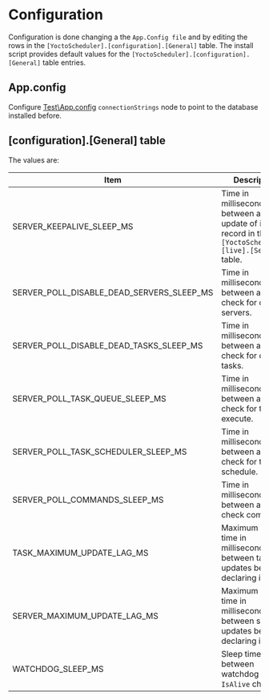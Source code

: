 # Configuration

Configuration is done changing a the ```App.Config file``` and by editing the rows in the ```[YoctoScheduler].[configuration].[General]``` table. The install script provides default values for the ```[YoctoScheduler].[configuration].[General]``` table entries.

## App.config
Configure [Test\App.config](Test\App.config) ```connectionStrings``` node to point to the database installed before.


## [configuration].[General] table
The values are:

Item | Description | Default
-------|-------------|--------
SERVER_KEEPALIVE_SLEEP_MS | Time in milliseconds between a server update of its record in the ```[YoctoScheduler].[live].[Servers]``` table. | 1 minute
SERVER_POLL_DISABLE_DEAD_SERVERS_SLEEP_MS | Time in milliseconds between a server check for dead servers. | 1 minute
SERVER_POLL_DISABLE_DEAD_TASKS_SLEEP_MS | Time in milliseconds between a server check for dead tasks. | 10 seconds
SERVER_POLL_TASK_QUEUE_SLEEP_MS | Time in milliseconds between a server check for tasks to execute. | 1 second
SERVER_POLL_TASK_SCHEDULER_SLEEP_MS | Time in milliseconds between a server check for tasks to schedule. | 10 seconds
SERVER_POLL_COMMANDS_SLEEP_MS | Time in milliseconds between a server check commands. | 10 seconds
TASK_MAXIMUM_UPDATE_LAG_MS| Maximum allowed time in milliseconds between task updates before declaring it dead. | 1 minute
SERVER_MAXIMUM_UPDATE_LAG_MS | Maximum allowed time in milliseconds between server updates before declaring it dead. | 5 minutes
WATCHDOG_SLEEP_MS | Sleep time between watchdog thread ```IsAlive``` checks. | 2 minutes

